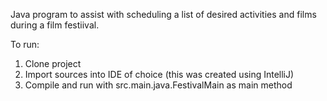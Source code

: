 Java program to assist with scheduling a list of desired activities and films during 
a film festiival. 

To run: 
1. Clone project
2. Import sources into IDE of choice (this was created using IntelliJ)
3. Compile and run with src.main.java.FestivalMain as main method
